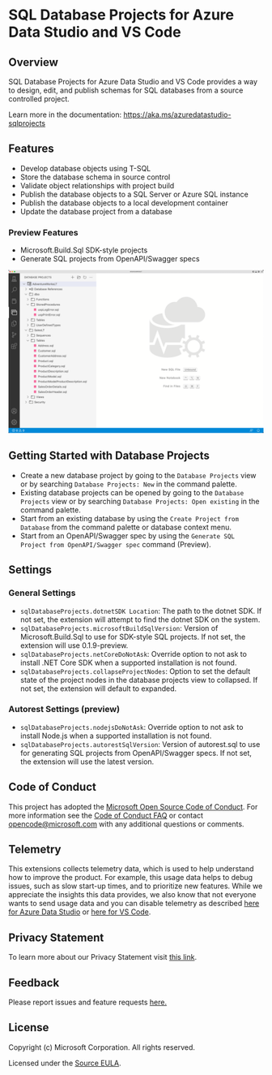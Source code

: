 # SQL Database Projects for Azure Data Studio and VS Code

## Overview

SQL Database Projects for Azure Data Studio and VS Code provides a way to design, edit, and publish schemas for SQL databases from a source controlled project.

Learn more in the documentation: https://aka.ms/azuredatastudio-sqlprojects

## Features

- Develop database objects using T-SQL
- Store the database schema in source control
- Validate object relationships with project build
- Publish the database objects to a SQL Server or Azure SQL instance
- Publish the database objects to a local development container
- Update the database project from a database

### Preview Features

- Microsoft.Build.Sql SDK-style projects
- Generate SQL projects from OpenAPI/Swagger specs


![AdventureWorks SQL project](images/readme-sqlproj.png)


## Getting Started with Database Projects

* Create a new database project by going to the `Database Projects` view or by searching `Database Projects: New` in the command palette.
* Existing database projects can be opened by going to the `Database Projects` view or by searching `Database Projects: Open existing` in the command palette.
* Start from an existing database by using the `Create Project from Database` from the command palette or database context menu.
* Start from an OpenAPI/Swagger spec by using the `Generate SQL Project from OpenAPI/Swagger spec` command (Preview).

## Settings

### General Settings
- `sqlDatabaseProjects.dotnetSDK Location`: The path to the dotnet SDK. If not set, the extension will attempt to find the dotnet SDK on the system.
- `sqlDatabaseProjects.microsoftBuildSqlVersion`: Version of Microsoft.Build.Sql to use for SDK-style SQL projects. If not set, the extension will use 0.1.9-preview.
- `sqlDatabaseProjects.netCoreDoNotAsk`: Override option to not ask to install .NET Core SDK when a supported installation is not found.
- `sqlDatabaseProjects.collapseProjectNodes`: Option to set the default state of the project nodes in the database projects view to collapsed. If not set, the extension will default to expanded.

### Autorest Settings (preview)

- `sqlDatabaseProjects.nodejsDoNotAsk`: Override option to not ask to install Node.js when a supported installation is not found.
- `sqlDatabaseProjects.autorestSqlVersion`: Version of autorest.sql to use for generating SQL projects from OpenAPI/Swagger specs. If not set, the extension will use the latest version.

## Code of Conduct

This project has adopted the [Microsoft Open Source Code of Conduct](https://opensource.microsoft.com/codeofconduct/). For more information see the [Code of Conduct FAQ](https://opensource.microsoft.com/codeofconduct/faq/) or contact [opencode@microsoft.com](mailto:opencode@microsoft.com) with any additional questions or comments.

## Telemetry

This extensions collects telemetry data, which is used to help understand how to improve the product. For example, this usage data helps to debug issues, such as slow start-up times, and to prioritize new features. While we appreciate the insights this data provides, we also know that not everyone wants to send usage data and you can disable telemetry as described [here for Azure Data Studio](https://aka.ms/ads-disable-telemetry) or [here for VS Code](https://code.visualstudio.com/docs/getstarted/telemetry#_disable-telemetry-reporting).

## Privacy Statement

To learn more about our Privacy Statement visit [this link](https://go.microsoft.com/fwlink/?LinkID=824704).

## Feedback

Please report issues and feature requests [here.](https://github.com/microsoft/azuredatastudio/issues)

## License

Copyright (c) Microsoft Corporation. All rights reserved.

Licensed under the [Source EULA](https://raw.githubusercontent.com/Microsoft/azuredatastudio/main/LICENSE.txt).
